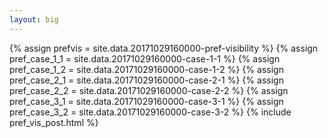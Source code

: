 ```yaml
---
layout: big
---
```

{% assign prefvis = site.data.20171029160000-pref-visibility %}
{% assign pref_case_1_1 = site.data.20171029160000-case-1-1 %}
{% assign pref_case_1_2 = site.data.20171029160000-case-1-2 %}
{% assign pref_case_2_1 = site.data.20171029160000-case-2-1 %}
{% assign pref_case_2_2 = site.data.20171029160000-case-2-2 %}
{% assign pref_case_3_1 = site.data.20171029160000-case-3-1 %}
{% assign pref_case_3_2 = site.data.20171029160000-case-3-2 %}
{% include pref_vis_post.html %}
